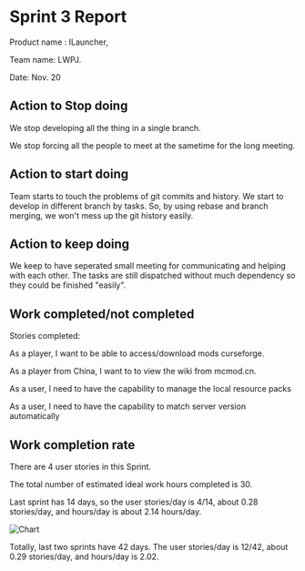 # Sprint 3 Report

Product name : ILauncher,

Team name: LWPJ.

Date: Nov. 20

## Action to Stop doing

We stop developing all the thing in a single branch.

We stop forcing all the people to meet at the sametime for the long meeting.

## Action to start doing

Team starts to touch the problems of git commits and history. We start to develop in different branch by tasks. So, by using rebase and branch merging, we won't mess up the git history easily.

## Action to keep doing

We keep to have seperated small meeting for communicating and helping with each other. The tasks are still dispatched without much dependency so they could be finished "easily".

## Work completed/not completed

Stories completed:

As a player, I want to be able to access/download mods curseforge.

As a player from China, I want to to view the wiki from mcmod.cn.

As a user, I need to have the capability to manage the local resource packs

As a user, I need to have the capability to match server version automatically

## Work completion rate

There are 4 user stories in this Sprint. 

The total number of estimated ideal work hours completed is 30.

Last sprint has 14 days, so the user stories/day is 4/14, about 0.28 stories/day, and hours/day is about 2.14 hours/day.

![Chart](svd-3.png)

Totally, last two sprints have 42 days. The user stories/day is 12/42, about 0.29 stories/day, and hours/day is 2.02.

